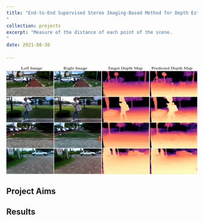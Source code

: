 ```yaml
---
title: "End-to-End Supervised Stereo Imaging-Based Method for Depth Estimation
"
collection: projects
excerpt: "Measure of the distance of each point of the scene.
"
date: 2021-08-30

---
```


<center><img src="/images/projects/depth1.png"></center>

## Project Aims 


## Results ##



